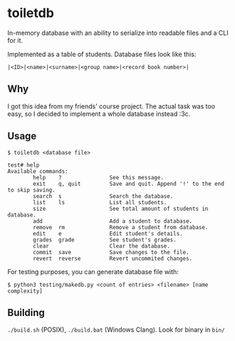 # toiletdb
In-memory database with an ability to serialize into readable files and a CLI for it.

Implemented as a table of students. Database files look like this:
```
|<ID>|<name>|<surname>|<group name>|<record book number>|
```

## Why

I got this idea from my friends' course project.
The actual task was too easy, so I decided to implement a whole database instead :3c.

## Usage

```console
$ toiletdb <database file>
```

```console
test# help
Available commands:
        help    ?               See this message.
        exit    q, quit         Save and quit. Append '!' to the end to skip saving.
        search  s               Search the database.
        list    ls              List all students.
        size                    See total amount of students in database.
        add                     Add a student to database.
        remove  rm              Remove a student from database.
        edit    e               Edit student's details.
        grades  grade           See student's grades.
        clear                   Clear the database.
        commit  save            Save changes to the file.
        revert  reverse         Revert uncommited changes.
```

For testing purposes, you can generate database file with:
```console
$ python3 testing/makedb.py <count of entries> <filename> [name complexity]
```

## Building

`./build.sh` (POSIX), `./build.bat` (Windows Clang). Look for binary in `bin/`
